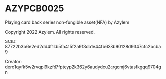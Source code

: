 # AZYPCB0025
Playing card back series non-fungible asset(NFA) by Azylem

Copyright 2022 Azylem. All rights reserved.

SCID: 87722b3b6e2ed2dd4f13b5fa415f2a9f3cb1e44fb638b90128d9347cfc2bcba9

Creator: dero1qyfk5w2rvqpl9kzfd7fpteyp2k362y6audydcu2qrgcmj6vtasfkgqq9704gn
